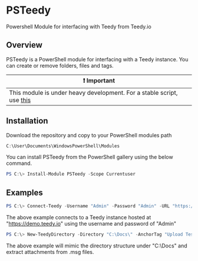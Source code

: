 # PSTeedy

Powershell Module for interfacing with Teedy from Teedy.io

## Overview

PSTeedy is a PowerShell module for interfacing with a Teedy instance. You can create or remove folders, files and tags.

| :exclamation:  Important   |
|-----------------------------------------|
| This module is under heavy development. For a stable script, use [this](https://github.com/paradizelost/Powershell-Public/blob/master/teedy.ps1) |

## Installation

Download the repository and copy to your PowerShell modules path

```PowerShell
C:\User\Documents\WindowsPowerShell\Modules
```

You can install PSTeedy from the PowerShell gallery using the below command.

```PowerShell
PS C:\> Install-Module PSTeedy -Scope Currentuser
```

## Examples

```PowerShell
PS C:\> Connect-Teedy -Username "Admin" -Password "Admin" -URL "https://demo.teedy.io"
```

The above example connects to a Teedy instance hosted at "https://demo.teedy.io" using the username and password of "Admin"

```PowerShell
PS C:\> New-TeedyDirectory -Directory "C:\Docs\" -AnchorTag "Upload Test" -Tags "Expenses", "Internal" -ExtractMsgFiles
```

The above example will mimic the directory structure under "C:\Docs" and extract attachments from .msg files.
